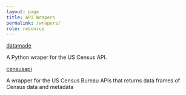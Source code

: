 ```yaml
---
layout: page
title: API Wrapers
permalink: /wrapers/
role: resource
---
```

<div class="wrapers">
  <div class="container">
    <div class="row">
      <div class="col-sm-6 py-2">
        <div class="card h-100 card-body">
          <p class="card-text"><a href="https://github.com/datamade/census">datamade</a></p>
          <p>A Python wraper for the US Census API.</p>
        </div>
      </div>
      <div class="col-sm-6 py-2">
        <div class="card h-100 card-body">
          <p class="card-text"><a href="https://cran.r-project.org/web/packages/censusapi/censusapi.pdf">censusapi</a></p>
          <p>A wrapper for the US Census Bureau APIs that returns data frames of Census data and metadata</p>
        </div>
      </div>
    </div>
  </div>
</div>